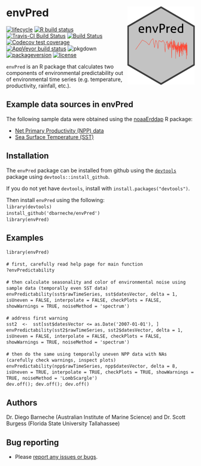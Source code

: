 <!-- README.md is generated from README.Rmd. Please edit that file -->

envPred <img src="man/figures/logo.png" width = 180 alt="envPred Logo" align="right" />
=======================================================================================

<!-- badges: start -->

[![lifecycle](https://img.shields.io/badge/lifecycle-maturing-blue.svg)](https://www.tidyverse.org/lifecycle/#maturing)
[![R build
status](https://github.com/dbarneche/envPred/workflows/R-CMD-check/badge.svg)](https://github.com/dbarneche/envPred/actions)
[![Travis-CI Build
Status](http://badges.herokuapp.com/travis/dbarneche/envPred?branch=master&env=BUILD_NAME=trusty_release&label=linux)](https://travis-ci.org/dbarneche/envPred)
[![Build
Status](http://badges.herokuapp.com/travis/dbarneche/envPred?branch=master&env=BUILD_NAME=osx_release&label=osx)](https://travis-ci.org/dbarneche/envPred)
[![Codecov test
coverage](https://codecov.io/gh/dbarneche/envPred/branch/master/graph/badge.svg)](https://codecov.io/gh/dbarneche/envPred?branch=master)
[![AppVeyor build
status](https://ci.appveyor.com/api/projects/status/github/dbarneche/envPred?branch=master&svg=true)](https://ci.appveyor.com/project/dbarneche/envPred)
![pkgdown](https://github.com/dbarneche/envPred/workflows/pkgdown/badge.svg)
[![packageversion](https://img.shields.io/badge/Package%20version-1.0.0-orange.svg)](commits/master)
[![license](https://img.shields.io/badge/license-GPL--2-blue.svg)](https://www.gnu.org/licenses/old-licenses/gpl-2.0.html)
<!-- badges: end -->

`envPred` is an R package that calculates two components of
environmental predictability out of environmental time series
(e.g. temperature, productivity, rainfall, etc.).

Example data sources in envPred
-------------------------------

The following sample data were obtained using the
[noaaErddap](https://github.com/dbarneche/noaaErddap/) R package:

-   [Net Primary Productivity (NPP)
    data](http://coastwatch.pfeg.noaa.gov/erddap/griddap/erdPPbfp18day.html)
-   [Sea Surface Temperature
    (SST)](http://www.esrl.noaa.gov/psd/data/gridded/data.noaa.oisst.v2.highres.html)

Installation
------------

The `envPred` package can be installed from github using the
[`devtools`](https://cran.r-project.org/web/packages/devtools/index.html)
package using `devtools::install_github`.

If you do not yet have `devtools`, install with
`install.packages("devtools")`.

Then install `envPred` using the following:  
`library(devtools)`  
`install_github('dbarneche/envPred')`  
`library(envPred)`

Examples
--------

    library(envPred)

    # first, carefully read help page for main function
    ?envPredictability

    # then calculate seasonality and color of environmental noise using sample data (temporally even SST data)
    envPredictability(sst$rawTimeSeries, sst$datesVector, delta = 1, isUneven = FALSE, interpolate = FALSE, checkPlots = FALSE, showWarnings = TRUE, noiseMethod = 'spectrum')

    # address first warning
    sst2  <-  sst[sst$datesVector <= as.Date('2007-01-01'), ]
    envPredictability(sst2$rawTimeSeries, sst2$datesVector, delta = 1, isUneven = FALSE, interpolate = FALSE, checkPlots = FALSE, showWarnings = TRUE, noiseMethod = 'spectrum')

    # then do the same using temporally uneven NPP data with NAs (carefully check warnings, inspect plots)
    envPredictability(npp$rawTimeSeries, npp$datesVector, delta = 8, isUneven = TRUE, interpolate = TRUE, checkPlots = TRUE, showWarnings = TRUE, noiseMethod = 'LombScargle')
    dev.off(); dev.off(); dev.off()

Authors
-------

Dr. Diego Barneche (Australian Institute of Marine Science) and
Dr. Scott Burgess (Florida State University Tallahassee)

Bug reporting
-------------

-   Please [report any issues or
    bugs](https://github.com/dbarneche/envPred/issues).
